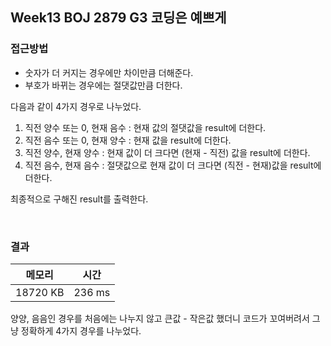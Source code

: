 ## Week13 BOJ 2879 G3 코딩은 예쁘게

### 접근방법

- 숫자가 더 커지는 경우에만 차이만큼 더해준다.
- 부호가 바뀌는 경우에는 절댓값만큼 더한다.

다음과 같이 4가지 경우로 나누었다.

1. 직전 양수 또는 0, 현재 음수 : 
  현재 값의 절댓값을 result에 더한다.
2. 직전 음수 또는 0, 현재 양수 : 
  현재 값을 result에 더한다.
3. 직전 양수, 현재 양수 : 
  현재 값이 더 크다면 (현재 - 직전) 값을 result에 더한다.
4. 직전 음수, 현재 음수 : 
  절댓값으로 현재 값이 더 크다면 (직전 - 현재)값을 result에 더한다.


최종적으로 구해진 result를 출력한다.


<br>

### 결과

|메모리|시간|
|:---:|:---:|
|18720 KB|236 ms|

양양, 음음인 경우를 처음에는 나누지 않고 큰값 - 작은값 했더니 코드가 꼬여버려서
그냥 정확하게 4가지 경우를 나누었다.
